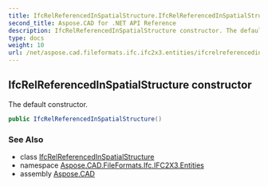 ```yaml
---
title: IfcRelReferencedInSpatialStructure.IfcRelReferencedInSpatialStructure
second_title: Aspose.CAD for .NET API Reference
description: IfcRelReferencedInSpatialStructure constructor. The default constructor
type: docs
weight: 10
url: /net/aspose.cad.fileformats.ifc.ifc2x3.entities/ifcrelreferencedinspatialstructure/ifcrelreferencedinspatialstructure/
---
```

## IfcRelReferencedInSpatialStructure constructor

The default constructor.

```csharp
public IfcRelReferencedInSpatialStructure()
```

### See Also

* class [IfcRelReferencedInSpatialStructure](../)
* namespace [Aspose.CAD.FileFormats.Ifc.IFC2X3.Entities](../../ifcrelreferencedinspatialstructure/)
* assembly [Aspose.CAD](../../../)


